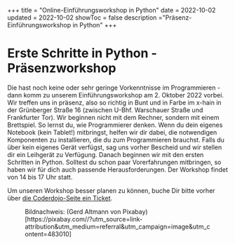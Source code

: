 +++
title = "Online-Einführungsworkshop in Python"
date = 2022-10-02
updated = 2022-10-02
showToc = false
description ="Präsenz-Einführungsworkshop in Python"
+++

<script lang="ts">
    import Button from '$lib/components/Button.svelte';    
    import UserRectangle from "phosphor-svelte/lib/UserRectangle";
</script>

# Erste Schritte in Python - Präsenzworkshop

Die hast noch keine oder sehr geringe Vorkenntnisse im Programmieren - dann komm zu unserem Einführungsworkshop am 2. Oktober 2022 vorbei. Wir treffen uns in präsenz, also so richtig in Bunt und in Farbe im x-hain in der Grünberger Straße 16 (zwischen U-Bhf. Warschauer Straße und Frankfurter Tor). Wir beginnen nicht mit dem Rechner, sondern mit einem Brettspiel. So lernst du, wie Programmierer denken. Wenn du dein eigenes Notebook (kein Tablet!) mitbringst, helfen wir dir dabei, die notwendigen Komponenten zu installieren, die du zum Programmieren brauchst. Falls du über kein eigenes Gerät verfügst, sag uns vorher Bescheid und wir stellen dir ein Leihgerät zu Verfügung. Danach beginnen wir mit den ersten Schritten in Python. Solltest du schon paar Vorerfahrungen mitbringen, so haben wir für dich auch passende Herausforderungen. Der Workshop findet von 14 bis 17 Uhr statt.

Um unseren Workshop besser planen zu können, buche Dir bitte vorher über [die Coderdojo-Seite ein Ticket](https://zen.coderdojo.com/dojos/de/berlin/berlin-mitte-xhain).

<Figure src="/images/python-snake.jpg" alt="Python-Schlange" />
Bildnachweis: (Gerd Altmann von Pixabay)[https://pixabay.com//?utm_source=link-attribution&amp;utm_medium=referral&amp;utm_campaign=image&amp;utm_content=483010]
